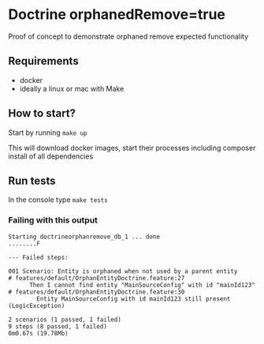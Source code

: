 # Doctrine orphanedRemove=true
Proof of concept to demonstrate orphaned remove expected functionality

## Requirements
- docker
- ideally a linux or mac with Make

## How to start?

Start by running `make up`

This will download docker images, start their processes including 
composer install of all dependencies

## Run tests

In the console type `make tests`

### Failing with this output

```
Starting doctrineorphanremove_db_1 ... done
........F

--- Failed steps:

001 Scenario: Entity is orphaned when not used by a parent entity      # features/default/OrphanEntityDoctrine.feature:27
      Then I cannot find entity "MainSourceConfig" with id "mainId123" # features/default/OrphanEntityDoctrine.feature:30
        Entity MainSourceConfig with id mainId123 still present  (LogicException)

2 scenarios (1 passed, 1 failed)
9 steps (8 passed, 1 failed)
0m0.67s (19.78Mb)

```